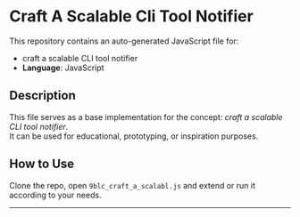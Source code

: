 # Craft A Scalable Cli Tool Notifier

This repository contains an auto-generated JavaScript file for:

- craft a scalable CLI tool notifier
- **Language**: JavaScript

## Description

This file serves as a base implementation for the concept: *craft a scalable CLI tool notifier*.  
It can be used for educational, prototyping, or inspiration purposes.

## How to Use

Clone the repo, open `9blc_craft_a_scalabl.js` and extend or run it according to your needs.

---


